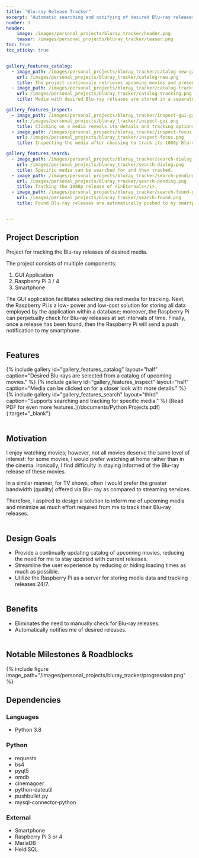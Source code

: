 ```yaml
---
title: "Blu-ray Release Tracker"
excerpt: "Automatic searching and notifying of desired Blu-ray releases."
number: 3
header:
    image: /images/personal_projects/bluray_tracker/header.png
    teaser: /images/personal_projects/bluray_tracker/teaser.png
toc: true
toc_sticky: true


gallery_features_catalog:
  - image_path: /images/personal_projects/bluray_tracker/catalog-new-gallery.png
    url: /images/personal_projects/bluray_tracker/catalog-new.png
    title: The project continously retrieves upcoming movies and presents them to the user within a catalog.
  - image_path: /images/personal_projects/bluray_tracker/catalog-tracking-gallery.png
    url: /images/personal_projects/bluray_tracker/catalog-tracking.png
    title: Media with desired Blu-ray releases are stored in a separate catalog.

gallery_features_inspect:
  - image_path: /images/personal_projects/bluray_tracker/inspect-gui-gallery.png
    url: /images/personal_projects/bluray_tracker/inspect-gui.png
    title: Clicking on a media reveals its details and tracking options.
  - image_path: /images/personal_projects/bluray_tracker/inspect-focus.png
    url: /images/personal_projects/bluray_tracker/inspect-focus.png
    title: Inspecting the media after choosing to track its 1080p Blu-ray.

gallery_features_search:
  - image_path: /images/personal_projects/bluray_tracker/search-dialog-gallery.png
    url: /images/personal_projects/bluray_tracker/search-dialog.png
    title: Specific media can be searched for and then tracked.
  - image_path: /images/personal_projects/bluray_tracker/search-pending-gallery.png
    url: /images/personal_projects/bluray_tracker/search-pending.png
    title: Tracking the 1080p release of <i>Eternals</i>.
  - image_path: /images/personal_projects/bluray_tracker/search-found-gallery.png
    url: /images/personal_projects/bluray_tracker/search-found.png
    title: Found Blu-ray releases are automatically pushed to my smartphone.


---
```


## Project Description
Project for tracking the Blu-ray releases of desired media.

The project consists of multiple components:
1. GUI Application
2. Raspberry Pi 3 / 4
3. Smartphone

The GUI application facilitates selecting desired media for tracking. Next, the Raspberry Pi is a low-
power and low-cost solution for storing all data employed by the application within a database;
moreover, the Raspberry Pi can perpetually check for Blu-ray releases at set intervals of time. Finally,
once a release has been found, then the Raspberry Pi will send a push notification to my smartphone.
<br><br>


## Features
{% include gallery id="gallery_features_catalog" layout="half" caption="Desired Blu-rays are selected from a catalog of upcoming movies." %}
{% include gallery id="gallery_features_inspect" layout="half" caption="Media can be clicked on for a closer look with more details." %}
{% include gallery id="gallery_features_search" layout="third" caption="Supports searching and tracking for specific media." %}
[Read PDF for even more features.](/documents/Python Projects.pdf){:target="_blank"}
<br><br>


## Motivation
I enjoy watching movies; however, not all movies deserve the same level of interest: for some movies, I
would prefer watching at home rather than in the cinema. Ironically, I find difficulty in staying informed
of the Blu-ray release of these movies.

In a similar manner, for TV shows, often I would prefer the greater bandwidth (quality) offered via Blu-
ray as compared to streaming services.

Therefore, I aspired to design a solution to inform me of upcoming media and minimize as much effort
required from me to track their Blu-ray releases.
<br><br>


## Design Goals
* Provide a continually updating catalog of upcoming movies, reducing the need for me to stay updated with current releases.
* Streamline the user experience by reducing or hiding loading times as much as possible.
* Utilize the Raspberry Pi as a server for storing media data and tracking releases 24/7.
<br><br>


## Benefits
* Eliminates the need to manually check for Blu-ray releases.
* Automatically notifies me of desired releases.
<br><br>


## Notable Milestones & Roadblocks
{% include figure image_path="/images/personal_projects/bluray_tracker/progression.png" %}


## Dependencies
### Languages
<div class="notice">
<ul>
<li> Python 3.8 </li>
</ul>
</div>

### Python
<div class="notice--success">
<ul>
<li> requests </li>
<li> bs4 </li>
<li> pyqt5 </li>
<li> omdb </li>
<li> cinemagoer </li>
<li> python-dateutil </li>
<li> pushbullet.py </li>
<li> mysql-connector-python </li>
</ul>
</div>

### External
<div class="notice--info">
<ul>
<li> Smartphone </li>
<li> Raspberry Pi 3 or 4 </li>
<li> MariaDB </li>
<li> HeidiSQL </li>
</ul>
</div>